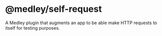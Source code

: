 # @medley/self-request

A Medley plugin that augments an app to be able make HTTP requests to itself for testing purposes.
